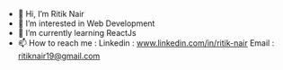 - 👋 Hi, I’m Ritik Nair
- 👀 I’m interested in Web Development
- 🌱 I’m currently learning ReactJs
- 📫 How to reach me : 
  Linkedin : www.linkedin.com/in/ritik-nair
  Email : ritiknair19@gmail.com

<!---
websudo/websudo is a ✨ special ✨ repository because its `README.md` (this file) appears on your GitHub profile.
You can click the Preview link to take a look at your changes.
--->
